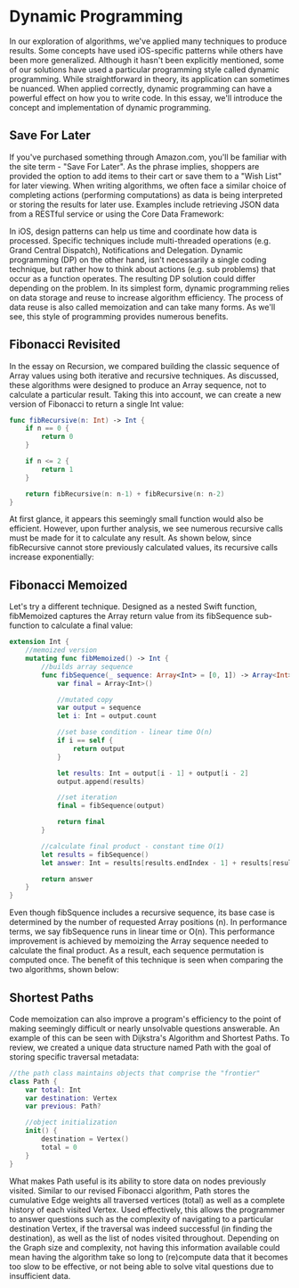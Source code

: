 # Dynamic Programming

In our exploration of algorithms, we've applied many techniques to produce results. Some concepts have used iOS-specific patterns while others have been more generalized. Although it hasn't been explicitly mentioned, some of our solutions have used a particular programming style called dynamic programming. While straightforward in theory, its application can sometimes be nuanced. When applied correctly, dynamic programming can have a powerful effect on how you to write code. In this essay, we'll introduce the concept and implementation of dynamic programming.

## Save For Later

If you've purchased something through Amazon.com, you'll be familiar with the site term - "Save For Later". As the phrase implies, shoppers are provided the option to add items to their cart or save them to a "Wish List" for later viewing. When writing algorithms, we often face a similar choice of completing actions (performing computations) as data is being interpreted or storing the results for later use. Examples include retrieving JSON data from a RESTful service or using the Core Data Framework:

In iOS, design patterns can help us time and coordinate how data is processed. Specific techniques include multi-threaded operations (e.g. Grand Central Dispatch), Notifications and Delegation. Dynamic programming (DP) on the other hand, isn't necessarily a single coding technique, but rather how to think about actions (e.g. sub problems) that occur as a function operates. The resulting DP solution could differ depending on the problem. In its simplest form, dynamic programming relies on data storage and reuse to increase algorithm efficiency. The process of data reuse is also called memoization and can take many forms. As we'll see, this style of programming provides numerous benefits.

## Fibonacci Revisited

In the essay on Recursion, we compared building the classic sequence of Array values using both iterative and recursive techniques. As discussed, these algorithms were designed to produce an Array sequence, not to calculate a particular result. Taking this into account, we can create a new version of Fibonacci to return a single Int value:

```swift
func fibRecursive(n: Int) -> Int {
    if n == 0 {
        return 0
    }

    if n <= 2 {
        return 1
    }

    return fibRecursive(n: n-1) + fibRecursive(n: n-2)
}
```

At first glance, it appears this seemingly small function would also be efficient. However, upon further analysis, we see numerous recursive calls must be made for it to calculate any result. As shown below, since fibRecursive cannot store previously calculated values, its recursive calls increase exponentially:

## Fibonacci Memoized

Let's try a different technique. Designed as a nested Swift function, fibMemoized captures the Array return value from its fibSequence sub-function to calculate a final value:

```swift
extension Int {
    //memoized version
    mutating func fibMemoized() -> Int {
        //builds array sequence
        func fibSequence(_ sequence: Array<Int> = [0, 1]) -> Array<Int> {
            var final = Array<Int>()

            //mutated copy
            var output = sequence
            let i: Int = output.count

            //set base condition - linear time O(n)
            if i == self {
                return output
            }

            let results: Int = output[i - 1] + output[i - 2]
            output.append(results)

            //set iteration
            final = fibSequence(output)

            return final
        }

        //calculate final product - constant time O(1)
        let results = fibSequence()
        let answer: Int = results[results.endIndex - 1] + results[results.endIndex - 2]

        return answer
    }
}
```

Even though fibSquence includes a recursive sequence, its base case is determined by the number of requested Array positions (n). In performance terms, we say fibSequence runs in linear time or O(n). This performance improvement is achieved by memoizing the Array sequence needed to calculate the final product. As a result, each sequence permutation is computed once. The benefit of this technique is seen when comparing the two algorithms, shown below:

## Shortest Paths

Code memoization can also improve a program's efficiency to the point of making seemingly difficult or nearly unsolvable questions answerable. An example of this can be seen with Dijkstra's Algorithm and Shortest Paths. To review, we created a unique data structure named Path with the goal of storing specific traversal metadata:

```swift
//the path class maintains objects that comprise the "frontier"
class Path {
    var total: Int
    var destination: Vertex
    var previous: Path?

    //object initialization
    init() {
        destination = Vertex()
        total = 0
    }
}
```

What makes Path useful is its ability to store data on nodes previously visited. Similar to our revised Fibonacci algorithm, Path stores the cumulative Edge weights all traversed vertices (total) as well as a complete history of each visited Vertex. Used effectively, this allows the programmer to answer questions such as the complexity of navigating to a particular destination Vertex, if the traversal was indeed successful (in finding the destination), as well as the list of nodes visited throughout. Depending on the Graph size and complexity, not having this information available could mean having the algorithm take so long to (re)compute data that it becomes too slow to be effective, or not being able to solve vital questions due to insufficient data.
